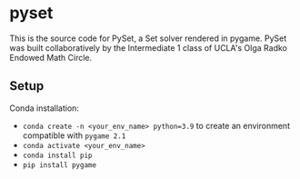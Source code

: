 # pyset

This is the source code for PySet, a Set solver rendered in pygame. PySet was built collaboratively by the Intermediate 1 class of UCLA's Olga Radko Endowed Math Circle. 


## Setup
Conda installation: 

- `conda create -n <your_env_name> python=3.9` to create an environment compatible with `pygame 2.1` 
- `conda activate <your_env_name>`
- `conda install pip`
- `pip install pygame`